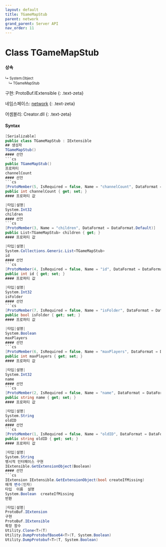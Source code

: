 ```yaml
---
layout: default
title: TGameMapStub
parent: network
grand_parent: Server API
nav_order: 11
---
```


# Class TGameMapStub

#### 상속
<div class="code-example" markdown="1" style = "font-size:0.8em;">
↳ System.Object<br/>
　↳ TGameMapStub
</div>

구현: ProtoBuf.IExtensible
{: .text-zeta}

네임스페이스: [network](../)
{: .text-zeta}

어셈블리: Creator.dll
{: .text-zeta}

#### Syntax
```cs
[Serializable]
public class TGameMapStub : IExtensible
## 생성자
TGameMapStub()
#### 선언
```cs
public TGameMapStub()
프로퍼티
channelCount
#### 선언
```cs
[ProtoMember(5, IsRequired = false, Name = "channelCount", DataFormat = DataFormat.TwosComplement)]
public int channelCount { get; set; }
#### 프로퍼티 값

|타입|설명|
System.Int32	
children
#### 선언
```cs
[ProtoMember(3, Name = "children", DataFormat = DataFormat.Default)]
public List<TGameMapStub> children { get; }
#### 프로퍼티 값

|타입|설명|
System.Collections.Generic.List<TGameMapStub>	
id
#### 선언
```cs
[ProtoMember(4, IsRequired = false, Name = "id", DataFormat = DataFormat.TwosComplement)]
public int id { get; set; }
#### 프로퍼티 값

|타입|설명|
System.Int32	
isFolder
#### 선언
```cs
[ProtoMember(7, IsRequired = false, Name = "isFolder", DataFormat = DataFormat.Default)]
public bool isFolder { get; set; }
#### 프로퍼티 값

|타입|설명|
System.Boolean	
maxPlayers
#### 선언
```cs
[ProtoMember(6, IsRequired = false, Name = "maxPlayers", DataFormat = DataFormat.TwosComplement)]
public int maxPlayers { get; set; }
#### 프로퍼티 값

|타입|설명|
System.Int32	
name
#### 선언
```cs
[ProtoMember(2, IsRequired = false, Name = "name", DataFormat = DataFormat.Default)]
public string name { get; set; }
#### 프로퍼티 값

|타입|설명|
System.String	
oldID
#### 선언
```cs
[ProtoMember(1, IsRequired = false, Name = "oldID", DataFormat = DataFormat.Default)]
public string oldID { get; set; }
#### 프로퍼티 값

|타입|설명|
System.String	
명시적 인터페이스 구현
IExtensible.GetExtensionObject(Boolean)
#### 선언
```cs
IExtension IExtensible.GetExtensionObject(bool createIfMissing)
매개 변수(인자)
타입	이름	설명
System.Boolean	createIfMissing	
반환

|타입|설명|
ProtoBuf.IExtension	
구현
ProtoBuf.IExtensible
확장 함수
Utility.Clone<T>(T)
Utility.DumpProtobufBase64<T>(T, System.Boolean)
Utility.DumpProtobuf<T>(T, System.Boolean)